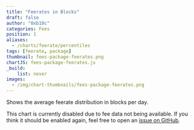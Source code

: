 ```yaml
---
title: "Feerates in Blocks"
draft: false
author: "0xb10c"
categories: Fees
position: 1
aliases:
  - /charts/feerate/percentiles
tags: [feerate, package]
thumbnail: fees-package-feerates.png
chartJS: fees-package-feerates.js
_build:
    list: never
images:
  - /img/chart-thumbnails/fees-package-feerates.png
---
```


Shows the average feerate distribution in blocks per day.

<!--more-->

This chart is currently disabled due to fee data not being available. If you
think it should be enabled again, feel free to open an [issue on GitHub].

[issue on GitHub]: https://github.com/0xB10C/mainnet-observer/issues

<!--
This shows the feerates for transaction packages. The minimum feerate is the
lowest feerate package included in the block.
-->
